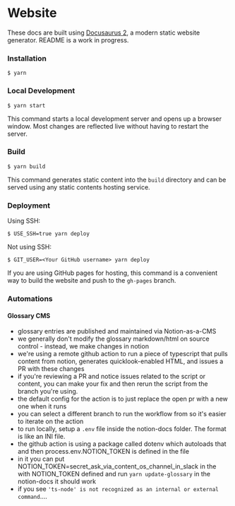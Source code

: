 # Website

These docs are built using [Docusaurus 2](https://docusaurus.io/), a modern static website generator. README is a work in progress.

### Installation

```
$ yarn
```

### Local Development

```
$ yarn start
```

This command starts a local development server and opens up a browser window. Most changes are reflected live without having to restart the server.

### Build

```
$ yarn build
```

This command generates static content into the `build` directory and can be served using any static contents hosting service.

### Deployment

Using SSH:

```
$ USE_SSH=true yarn deploy
```

Not using SSH:

```
$ GIT_USER=<Your GitHub username> yarn deploy
```

If you are using GitHub pages for hosting, this command is a convenient way to build the website and push to the `gh-pages` branch.

### Automations


#### Glossary CMS

- glossary entries are published and maintained via Notion-as-a-CMS
- we generally don't modify the glossary markdown/html on source control - instead, we make changes in notion
- we're using a remote github action to run a piece of typescript that pulls content from notion, generates quicklook-enabled HTML, and issues a PR with these changes 
- if you're reviewing a PR and notice issues related to the script or content, you can make your fix and then rerun the script from the branch you're using.
- the default config for the action is to just replace the open pr with a new one when it runs
- you can select a different branch to run the workflow from so it's easier to iterate on the action
- to run locally, setup a `.env` file inside the notion-docs folder. The format is like an INI file.
- the github action is using a package called dotenv which autoloads that and then process.env.NOTION_TOKEN is defined in the file
- in it you can put NOTION_TOKEN=secret_ask_via_content_os_channel_in_slack in the with NOTION_TOKEN defined and run `yarn update-glossary` in the notion-docs it should work
- if you see `'ts-node' is not recognized as an internal or external command`....